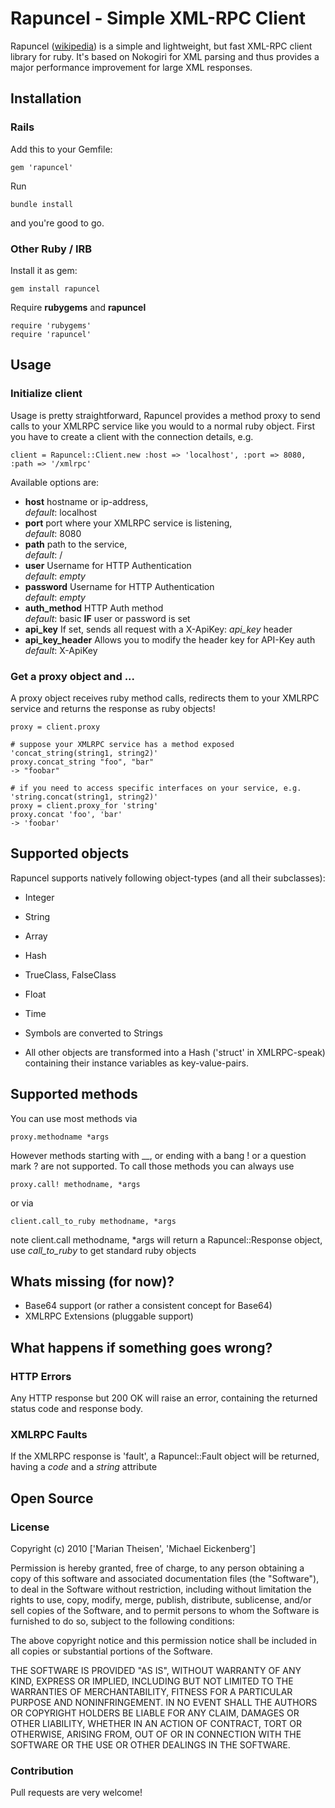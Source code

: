 # Rapuncel - Simple XML-RPC Client

Rapuncel ([wikipedia](http://en.wikipedia.org/wiki/Rapunzel)) is a simple and lightweight, but fast XML-RPC client library for ruby. 
It's based on Nokogiri for XML parsing and thus provides a major performance improvement for large XML responses. 

## Installation

### Rails
Add this to your Gemfile:

    gem 'rapuncel'
    
Run 

    bundle install
    
and you're good to go. 
    
### Other Ruby / IRB
Install it as gem:

    gem install rapuncel
    
Require **rubygems** and **rapuncel**

    require 'rubygems'
    require 'rapuncel'

## Usage

### Initialize client
Usage is pretty straightforward, Rapuncel provides a method proxy to send calls to your XMLRPC service like you would to a normal ruby
object.
First you have to create a client with the connection details, e.g.

    client = Rapuncel::Client.new :host => 'localhost', :port => 8080, :path => '/xmlrpc'
    
Available options are:

* **host**
hostname or ip-address,  
_default_: localhost
* **port**
port where your XMLRPC service is listening,  
_default_: 8080
* **path**
path to the service,  
_default_: /
* **user**
Username for HTTP Authentication  
_default_: _empty_
* **password**
Username for HTTP Authentication  
_default_: _empty_
* **auth\_method**
HTTP Auth method  
_default_: basic **IF** user or password is set
* **api\_key**
If set, sends all request with a X-ApiKey: _api\_key_ header
* **api\_key\_header**
Allows you to modify the header key for API-Key auth  
_default_: X-ApiKey

### Get a proxy object and ... 
A proxy object receives ruby method calls, redirects them to your XMLRPC service and returns the response as ruby objects!
    
    proxy = client.proxy
    
    # suppose your XMLRPC service has a method exposed 'concat_string(string1, string2)'
    proxy.concat_string "foo", "bar"
    -> "foobar"
    
    # if you need to access specific interfaces on your service, e.g. 'string.concat(string1, string2)'
    proxy = client.proxy_for 'string'
    proxy.concat 'foo', 'bar'
    -> 'foobar'
    
## Supported objects
Rapuncel supports natively following object-types (and all their subclasses):

* Integer
* String
* Array
* Hash
* TrueClass, FalseClass
* Float
* Time

* Symbols are converted to Strings

* All other objects are transformed into a Hash ('struct' in XMLRPC-speak) containing their instance variables as key-value-pairs.

## Supported methods
You can use most methods via

    proxy.methodname *args
    
However methods starting with \_\_, or ending with a bang \! or a question mark ? are not supported. To call those methods you can always
use

    proxy.call! methodname, *args
    
or via

    client.call_to_ruby methodname, *args
    
note client.call methodname, \*args will return a Rapuncel::Response object, use _call\_to\_ruby_ to get standard ruby objects

## Whats missing (for now)?

* Base64 support (or rather a consistent concept for Base64)
* XMLRPC Extensions (pluggable support)

## What happens if something goes wrong?
### HTTP Errors
Any HTTP response but 200 OK will raise an error, containing the returned status code and response body.
### XMLRPC Faults
If the XMLRPC response is 'fault', a Rapuncel::Fault object will be returned, having a _code_ and a _string_ attribute

## Open Source

### License

Copyright (c) 2010 ['Marian Theisen', 'Michael Eickenberg']

Permission is hereby granted, free of charge, to any person obtaining
a copy of this software and associated documentation files (the
"Software"), to deal in the Software without restriction, including
without limitation the rights to use, copy, modify, merge, publish,
distribute, sublicense, and/or sell copies of the Software, and to
permit persons to whom the Software is furnished to do so, subject to
the following conditions:

The above copyright notice and this permission notice shall be
included in all copies or substantial portions of the Software.

THE SOFTWARE IS PROVIDED "AS IS", WITHOUT WARRANTY OF ANY KIND,
EXPRESS OR IMPLIED, INCLUDING BUT NOT LIMITED TO THE WARRANTIES OF
MERCHANTABILITY, FITNESS FOR A PARTICULAR PURPOSE AND
NONINFRINGEMENT. IN NO EVENT SHALL THE AUTHORS OR COPYRIGHT HOLDERS BE
LIABLE FOR ANY CLAIM, DAMAGES OR OTHER LIABILITY, WHETHER IN AN ACTION
OF CONTRACT, TORT OR OTHERWISE, ARISING FROM, OUT OF OR IN CONNECTION
WITH THE SOFTWARE OR THE USE OR OTHER DEALINGS IN THE SOFTWARE.

### Contribution

Pull requests are very welcome!